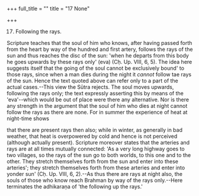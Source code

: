 +++
full_title = ""
title = "17 None"

+++


17. Following the rays.

Scripture teaches that the soul of him who knows, after having passed forth from the heart by way of the hundred and first artery, follows the rays of the sun and thus reaches the disc of the sun: 'when he departs from this body he goes upwards by these rays only' (eva) (Cḥ. Up. VIII, 6, 5). The idea here suggests itself that the going of the soul cannot be exclusively bound' to those rays, since when a man dies during the night it _cannot_ follow tae rays of the sun. Hence the text quoted above can refer only to a part of the actual cases.--This view the Sūtra rejects. The soul moves upwards, following the rays only; the text expressly asserting this by means of the 'eva'--which would be out of place were there any alternative. Nor is there any strength in the argument that the soul of him who dies at night cannot follow the rays as there are none. For in summer the experience of heat at night-time shows

that there are present rays then also; while in winter, as generally in bad weather, that heat is overpowered by cold and hence is not perceived (although actually present). Scripture moreover states that the arteries and rays are at all times mutually connected: 'As a very long highway goes to two villages, so the rays of the sun go to both worlds, to this one and to the other. They stretch themselves forth from the sun and enter into these arteries'; they stretch themselves forth from these arteries and enter into yonder sun' (Cḥ. Up. VIII, 6, 2).--As thus there are rays at night also, the souls of those who know reach Brahman by way of the rays only.--Here terminates the adhikaraṇa of 'the following up the rays.'

